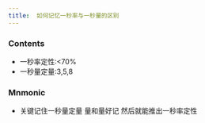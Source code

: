 ```yaml
---
title:  如何记忆一秒率与一秒量的区别
--- 
```


### Contents
- 一秒率定性:<70%
- 一秒量定量:3,5,8

### Mnmonic
- 关键记住一秒量定量 量和量好记 然后就能推出一秒率定性
